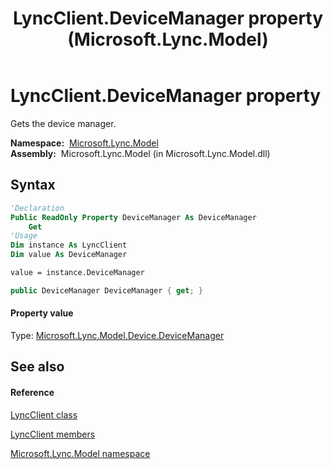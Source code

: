 ﻿---
title: LyncClient.DeviceManager property  (Microsoft.Lync.Model)
TOCTitle: 'DeviceManager property '
ms:assetid: P:Microsoft.Lync.Model.LyncClient.DeviceManager_DI_3_UC_OCS14MrefLyncWPF
ms:mtpsurl: https://msdn.microsoft.com/en-us/library/microsoft.lync.model.lyncclient.devicemanager_di_3_uc_ocs14mreflyncwpf(v=office.15)
ms:contentKeyID: 48601817
ms.date: 07/28/2014
mtps_version: v=office.15
f1_keywords:
- Microsoft.Lync.Model.LyncClient.DeviceManager
dev_langs:
- CSharp
- JScript
- VB
- other
---

# LyncClient.DeviceManager property

Gets the device manager.

**Namespace:**  [Microsoft.Lync.Model](microsoft-lync-model-namespace_2.md)  
**Assembly:**  Microsoft.Lync.Model (in Microsoft.Lync.Model.dll)

## Syntax

``` vb
'Declaration
Public ReadOnly Property DeviceManager As DeviceManager
    Get
'Usage
Dim instance As LyncClient
Dim value As DeviceManager

value = instance.DeviceManager
```

``` csharp
public DeviceManager DeviceManager { get; }
```

#### Property value

Type: [Microsoft.Lync.Model.Device.DeviceManager](devicemanager-class-microsoft-lync-model-device_2.md)  

## See also

#### Reference

[LyncClient class](lyncclient-class-microsoft-lync-model_2.md)

[LyncClient members](lyncclient-members-microsoft-lync-model_2.md)

[Microsoft.Lync.Model namespace](microsoft-lync-model-namespace_2.md)

